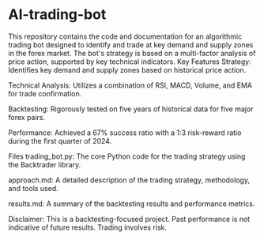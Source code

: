 # AI-trading-bot
This repository contains the code and documentation for an algorithmic trading bot designed to identify and trade at key demand and supply zones in the forex market. The bot's strategy is based on a multi-factor analysis of price action, supported by key technical indicators.
Key Features
Strategy: Identifies key demand and supply zones based on historical price action.

Technical Analysis: Utilizes a combination of RSI, MACD, Volume, and EMA for trade confirmation.

Backtesting: Rigorously tested on five years of historical data for five major forex pairs.

Performance: Achieved a 67% success ratio with a 1:3 risk-reward ratio during the first quarter of 2024.

Files
trading_bot.py: The core Python code for the trading strategy using the Backtrader library.

approach.md: A detailed description of the trading strategy, methodology, and tools used.

results.md: A summary of the backtesting results and performance metrics.

Disclaimer: This is a backtesting-focused project. Past performance is not indicative of future results. Trading involves risk.
